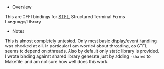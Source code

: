 * Overview

This are CFFI bindings for [STFL](http://www.clifford.at/stfl/), Structured Terminal Forms Language/Library.

* Notes

This is almost completely untested. Only most basic display/event handling was checked at all. In particular I am worried about threading, as STFL seems to depend on pthreads. Also by default only static library is provided. I wrote binding against shared library generate just by adding `-shared` to Makefile, and am not sure how well does this work.